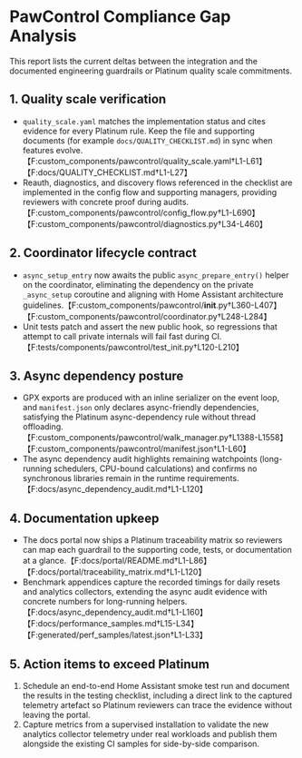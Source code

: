 # PawControl Compliance Gap Analysis

This report lists the current deltas between the integration and the documented engineering guardrails or Platinum quality scale commitments.

## 1. Quality scale verification
- `quality_scale.yaml` matches the implementation status and cites evidence for every Platinum rule. Keep the file and supporting documents (for example `docs/QUALITY_CHECKLIST.md`) in sync when features evolve.【F:custom_components/pawcontrol/quality_scale.yaml†L1-L61】【F:docs/QUALITY_CHECKLIST.md†L1-L27】
- Reauth, diagnostics, and discovery flows referenced in the checklist are implemented in the config flow and supporting managers, providing reviewers with concrete proof during audits.【F:custom_components/pawcontrol/config_flow.py†L1-L690】【F:custom_components/pawcontrol/diagnostics.py†L34-L460】

## 2. Coordinator lifecycle contract
- `async_setup_entry` now awaits the public `async_prepare_entry()` helper on the coordinator, eliminating the dependency on the private `_async_setup` coroutine and aligning with Home Assistant architecture guidelines.【F:custom_components/pawcontrol/__init__.py†L360-L407】【F:custom_components/pawcontrol/coordinator.py†L248-L284】
- Unit tests patch and assert the new public hook, so regressions that attempt to call private internals will fail fast during CI.【F:tests/components/pawcontrol/test_init.py†L120-L210】

## 3. Async dependency posture
- GPX exports are produced with an inline serializer on the event loop, and `manifest.json` only declares async-friendly dependencies, satisfying the Platinum async-dependency rule without thread offloading.【F:custom_components/pawcontrol/walk_manager.py†L1388-L1558】【F:custom_components/pawcontrol/manifest.json†L1-L60】
- The async dependency audit highlights remaining watchpoints (long-running schedulers, CPU-bound calculations) and confirms no synchronous libraries remain in the runtime requirements.【F:docs/async_dependency_audit.md†L1-L120】

## 4. Documentation upkeep
- The docs portal now ships a Platinum traceability matrix so reviewers can map each guardrail to the supporting code, tests, or documentation at a glance.【F:docs/portal/README.md†L1-L86】【F:docs/portal/traceability_matrix.md†L1-L120】
- Benchmark appendices capture the recorded timings for daily resets and analytics collectors, extending the async audit evidence with concrete numbers for long-running helpers.【F:docs/async_dependency_audit.md†L1-L160】【F:docs/performance_samples.md†L15-L34】【F:generated/perf_samples/latest.json†L1-L33】

## 5. Action items to exceed Platinum
1. Schedule an end-to-end Home Assistant smoke test run and document the results in the testing checklist, including a direct link to the captured telemetry artefact so Platinum reviewers can trace the evidence without leaving the portal.
2. Capture metrics from a supervised installation to validate the new analytics collector telemetry under real workloads and publish them alongside the existing CI samples for side-by-side comparison.
